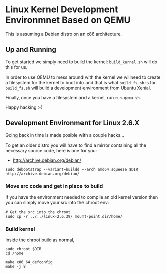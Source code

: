 # Linux Kernel Development Environmnet Based on QEMU 

This is assuming a Debian distro on an x86 architecture.

## Up and Running
To get started we simply need to build the kernel: `build_kernel.sh` will do
this for us.

In order to use QEMU to mess around with the kernel we willneed to create a
filesystem for the kernel to boot into and that is what `build_fs.sh` is for.
`build_fs.sh` will build a development environment from Ubuntu Xenial.

Finally, once you have a filesystem and a kernel, run `run-qemu.sh`.

Happy hacking :-)


## Development Environment for Linux 2.6.X
Going back in time is made posible with a couple hacks...

To get an older distro you will have to find a mirror containing all the
necessary source code, here is one for you:

* http://archive.debian.org/debian/
 ```
 sudo debootstrap --variant=buildd --arch amd64 squeeze $DIR http://archive.debian.org/debian/
 ```

### Move src code and get in place to build
If you have the environment needed to compile an old kernel version then you
can simply move your src into the chroot env:
```                                                              
# Get the src into the chroot
sudo cp -r ../../linux-2.6.39/ mount-point.dir/home/
```

### Build kernel
Inside the chroot build as normal,
```
sudo chroot $DIR
cd /home

make x86_64_defconfig
make -j 8
```
